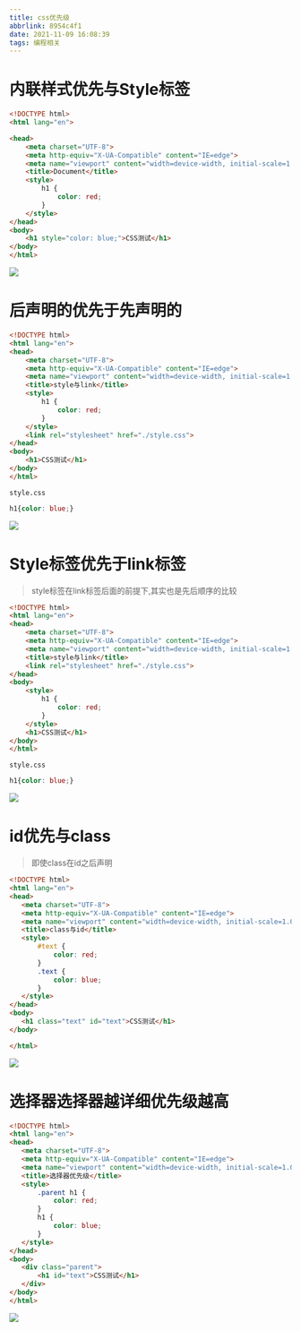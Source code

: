 ```yaml
---
title: css优先级
abbrlink: 8954c4f1
date: 2021-11-09 16:08:39
tags: 编程相关
---
```



# 内联样式优先与Style标签

```html
<!DOCTYPE html>
<html lang="en">

<head>
    <meta charset="UTF-8">
    <meta http-equiv="X-UA-Compatible" content="IE=edge">
    <meta name="viewport" content="width=device-width, initial-scale=1.0">
    <title>Document</title>
    <style>
        h1 {
            color: red;
        }
    </style>
</head>
<body>
    <h1 style="color: blue;">CSS测试</h1>
</body>
</html>
```
![](https://s3.bmp.ovh/imgs/2022/05/25/fe064c239e0b5b81.png)



# 后声明的优先于先声明的
```html
<!DOCTYPE html>
<html lang="en">
<head>
    <meta charset="UTF-8">
    <meta http-equiv="X-UA-Compatible" content="IE=edge">
    <meta name="viewport" content="width=device-width, initial-scale=1.0">
    <title>style与link</title>
    <style>
        h1 {
            color: red;
        }
    </style>
    <link rel="stylesheet" href="./style.css">
</head>
<body>
    <h1>CSS测试</h1>
</body>
</html>
```


`style.css`

```css
h1{color: blue;}
```
![](https://s3.bmp.ovh/imgs/2022/05/25/fe064c239e0b5b81.png)

# Style标签优先于link标签

>style标签在link标签后面的前提下,其实也是先后顺序的比较

```html
<!DOCTYPE html>
<html lang="en">
<head>
    <meta charset="UTF-8">
    <meta http-equiv="X-UA-Compatible" content="IE=edge">
    <meta name="viewport" content="width=device-width, initial-scale=1.0">
    <title>style与link</title>
    <link rel="stylesheet" href="./style.css">
</head>
<body>
    <style>
        h1 {
            color: red;
        }
    </style>
    <h1>CSS测试</h1>
</body>
</html>
```
`style.css`
```css
h1{color: blue;}
```
![](https://gitee.com/zeze.li/blogimage/raw/master/css-test-002.png)

# id优先与class
 > 即使class在id之后声明

 ```html
 <!DOCTYPE html>
<html lang="en">
<head>
    <meta charset="UTF-8">
    <meta http-equiv="X-UA-Compatible" content="IE=edge">
    <meta name="viewport" content="width=device-width, initial-scale=1.0">
    <title>class与id</title>
    <style>
        #text {
            color: red;
        }
        .text {
            color: blue;
        }
    </style>
</head>
<body>
    <h1 class="text" id="text">CSS测试</h1>
</body>

</html>
 ```
![](https://s3.bmp.ovh/imgs/2022/05/25/cb87d29bbeff0e3e.png)

 # 选择器选择器越详细优先级越高

 
 ```html
 <!DOCTYPE html>
<html lang="en">
<head>
    <meta charset="UTF-8">
    <meta http-equiv="X-UA-Compatible" content="IE=edge">
    <meta name="viewport" content="width=device-width, initial-scale=1.0">
    <title>选择器优先级</title>
    <style>
        .parent h1 {
            color: red;
        }
        h1 {
            color: blue;
        }
    </style>
</head>
<body>
    <div class="parent">
        <h1 id="text">CSS测试</h1>
    </div>
</body>
</html>
 ```
![](https://s3.bmp.ovh/imgs/2022/05/25/cb87d29bbeff0e3e.png)
